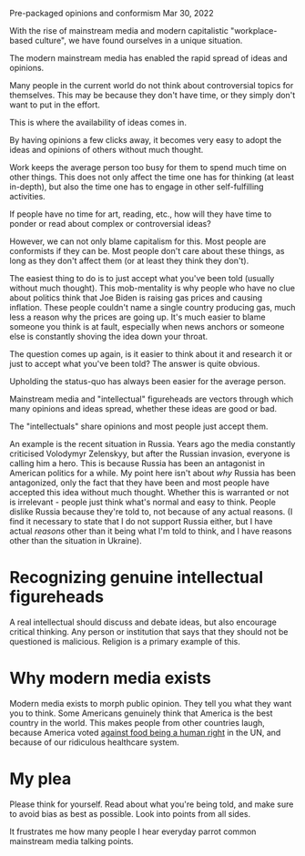 Pre-packaged opinions and conformism
Mar 30, 2022


With the rise of mainstream media and modern capitalistic "workplace-based culture", 
we have found ourselves in a unique situation.

The modern mainstream media has enabled the rapid spread of ideas and opinions.

Many people in the current world do not think about controversial topics for themselves.
This may be because they don't have time, or they simply don't want to put in the effort.

This is where the availability of ideas comes in.

By having opinions a few clicks away, it becomes very easy to adopt the ideas and opinions
of others without much thought.

Work keeps the average person too busy for them to spend much time on other things.
This does not only affect the time one has for thinking (at least in-depth), but 
also the time one has to engage in other self-fulfilling activities.

If people have no time for art, reading, etc., how will they have time to ponder or
read about complex or controversial ideas?

However, we can not only blame capitalism for this. Most people are conformists if they can be.
Most people don't care about these things, as long as they don't affect them (or at least they think they don't).

The easiest thing to do is to just accept what you've been told (usually without much thought). 
This mob-mentality is why people who have no clue about politics think that Joe Biden is raising
gas prices and causing inflation. These people couldn't name a single country producing gas, much
less a reason why the prices are going up. It's much easier to blame someone you think is at fault,
especially when news anchors or someone else is constantly shoving the idea down your throat.

The question comes up again, is it easier to think about it and research it or just to accept what 
you've been told? The answer is quite obvious.

Upholding the status-quo has always been easier for the average person.

Mainstream media and "intellectual" figureheads are vectors through which many opinions and ideas spread,
whether these ideas are good or bad.

The "intellectuals" share opinions and most people just accept them.

An example is the recent situation in Russia. Years ago the media constantly criticised
Volodymyr Zelenskyy, but after the Russian invasion, everyone is calling him a hero. This
is because Russia has been an antagonist in American politics for a while. My point here
isn't about *why* Russia has been antagonized, only the fact that they have been and most people
have accepted this idea without much thought. Whether this is warranted or not is irrelevant -
people just think what's normal and easy to think. People dislike Russia because they're told to,
not because of any actual reasons. (I find it necessary to state that I do not support Russia
either, but I have actual *reasons* other than it being what I'm told to think, and I have reasons
other than the situation in Ukraine).

# Recognizing genuine intellectual figureheads
A real intellectual should discuss and debate ideas, but also encourage critical thinking. Any person or 
institution that says that they should not be questioned is malicious. Religion is a primary example of this.

# Why modern media exists

Modern media exists to morph public opinion. They tell you what they want you to think. 
Some Americans genuinely think that America is the best country in the world. This makes
people from other countries laugh, because America voted 
[against food being a human right](/media/greatestcountry.jpeg)
in the UN, and because of our ridiculous healthcare system.

# My plea

Please think for yourself. Read about what you're being told, and make sure to avoid bias
as best as possible. Look into points from all sides.

It frustrates me how many people I hear everyday parrot common mainstream media talking points.
